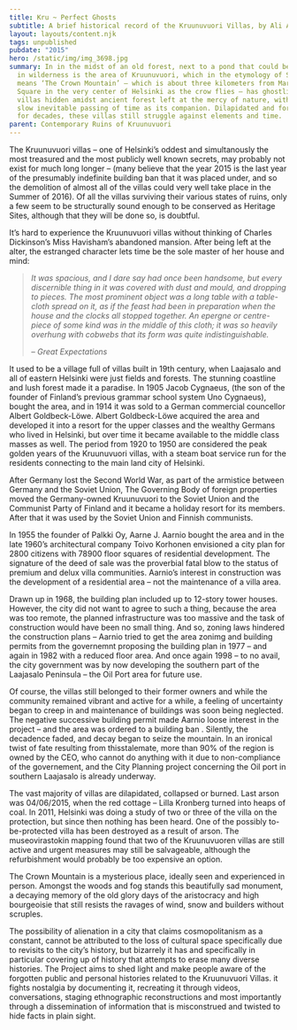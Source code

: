 ```yaml
---
title: Kru ~ Perfect Ghosts
subtitle: A brief historical record of the Kruunuvuori Villas, by Ali Akbar Mehta
layout: layouts/content.njk
tags: unpublished
pubdate: "2015"
hero: /static/img/img_3698.jpg
summary: In in the midst of an old forest, next to a pond that could be anywhere
  in wilderness is the area of Kruunuvuori, which in the etymology of Suomi
  means ‘The Crown Mountain’ – which is about three kilometers from Market
  Square in the very center of Helsinki as the crow flies – has ghostlike old
  villas hidden amidst ancient forest left at the mercy of nature, with only the
  slow inevitable passing of time as its companion. Dilapidated and forgotten
  for decades, these villas still struggle against elements and time.
parent: Contemporary Ruins of Kruunuvuori
---
```

The Kruunuvuori villas – one of Helsinki’s oddest and simultanously the most treasured and the most publicly well known secrets, may probably not exist for much long longer – (many believe that the year 2015 is the last year of the presumably indefinite building ban that it was placed under, and so the demolition of almost all of the villas could very well take place in the Summer of 2016). Of all the villas surviving their various states of ruins, only a few seem to be structurally sound enough to be conserved as Heritage Sites, although that they will be done so, is doubtful.

It’s hard to experience the Kruunuvuori villas without thinking of Charles Dickinson’s Miss Havisham’s abandoned mansion. After being left at the alter, the estranged character lets time be the sole master of her house and mind:

> _It was spacious, and I dare say had once been handsome, but every discernible thing in it was covered with dust and mould, and dropping to pieces. The most prominent object was a long table with a table-cloth spread on it, as if the feast had been in preparation when the house and the clocks all stopped together. An epergne or centre-piece of some kind was in the middle of this cloth; it was so heavily overhung with cobwebs that its form was quite indistinguishable._
>
>  
>
> _– Great Expectations_



It used to be a village full of villas built in 19th century, when Laajasalo and all of eastern Helsinki were just fields and forests. The stunning coastline and lush forest made it a paradise. In 1905 Jacob Cygnaeus, (the son of the founder of Finland’s previous grammar school system Uno Cygnaeus), bought the area, and in 1914 it was sold to a German commercial councellor Albert Goldbeck-Löwe. Albert Goldbeck-Löwe acquired the area and developed it into a resort for the upper classes and the wealthy Germans who lived in Helsinki, but over time it became available to the middle class masses as well. The period from 1920 to 1950 are considered the peak golden years of the Kruunuvuori villas, with a steam boat service run for the residents connecting to the main land city of Helsinki.

After Germany lost the Second World War, ­as part of the armistice between Germany and the Soviet Union, The Governing Body of foreign properties moved the Germany-owned Kruunuvuori to the Soviet Union and the Communist Party of Finland and it became a holiday resort for its members. After that it was used by the Soviet Union and Finnish communists.

In 1955 the founder of Palkki Oy, Aarne J. Aarnio bought the area and in the late 1960’s architectural company Toivo Korhonen envisioned a city plan for 2800 citizens with 78900 floor squares of residential development. The signature of the deed of sale was the proverbial fatal blow to the status of premium and delux villa communities. Aarnio’s interest in construction was the development of a residential area – not the maintenance of a villa area.

Drawn up in 1968, the building plan included up to 12-story tower houses. However, the city did not want to agree to such a thing, because the area was too remote, the planned infrastructure was too massive and the task of construction would have been no small thing. And so, zoning laws hindered the construction plans – Aarnio tried to get the area zonimg and building permits from the governemnt proposing the building plan in 1977 – and again in 1982 with a reduced floor area. And once again 1998 – to no avail, the city government was by now developing the southern part of the Laajasalo Peninsula – the Oil Port area for future use.

Of course, the villas still belonged to their former owners and while the community remained vibrant and active for a while, a feeling of uncertainty began to creep in and maintenance of buildings was soon being neglected. The negative successive building permit made Aarnio loose interest in the project – and the area was ordered to a building ban ­­. Silently, the decadence faded, and decay began to seize the mountain. In an ironical twist of fate resulting from thisstalemate, more than 90% of the region is owned by the CEO, who cannot do anything with it due to non-compliance of the governement, and the City Planning project concerning the Oil port in southern Laajasalo is already underway.

The vast majority of villas are dilapidated, collapsed or burned. Last arson was 04/06/2015, when the red cottage – Lilla Kronberg turned into heaps of coal. In 2011, Helsinki was doing a study of two or three of the villa on the protection, but since then nothing has been heard. One of the possibly to-be-protected villa has been destroyed as a result of arson. The museovirastokin mapping found that two of the Kruunuvuoren villas are still active and urgent measures may still be salvageable, although the refurbishment would probably be too expensive an option.

The Crown Mountain is a mysterious place, ideally seen and experienced in person. Amongst the woods and fog stands this beautifully sad monument, a decaying memory of the old glory days of the aristocracy and high bourgeoisie that still resists the ravages of wind, snow and builders without scruples.

The possibility of alienation in a city that claims cosmopolitanism as a constant, cannot be attributed to the loss of cultural space specifically due to revisits to the city’s history, but bizarrely it has and specifically in particular covering up of history that attempts to erase many diverse histories. The Project aims to shed light and make people aware of the forgotten public and personal histories related to the Kruunuvuori Villas. it fights nostalgia by documenting it, recreating it through videos, conversations, staging ethnographic reconstructions and most importantly through a dissemination of information that is misconstrued and twisted to hide facts in plain sight.
